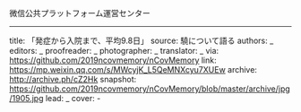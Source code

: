 微信公共プラットフォーム運営センター


-------------
title: 「発症から入院まで、平均9.8日」
source: 驍について語る
authors: _
editors: _
proofreader: _
photographer: _
translator: _
via: https://github.com/2019ncovmemory/nCovMemory
link: https://mp.weixin.qq.com/s/MWcyjK_L5QeMNXcyu7XUEw
archive: http://archive.ph/cZ2Hk
snapshot: https://github.com/2019ncovmemory/nCovMemory/blob/master/archive/jpg/1905.jpg
lead: _
cover: -
